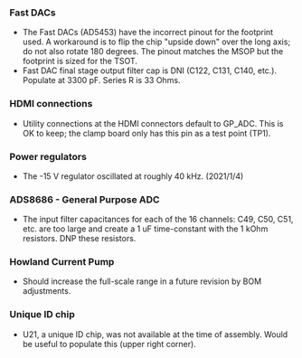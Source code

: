 
### Fast DACs 

- The Fast DACs (AD5453) have the incorrect pinout for the footprint used. A workaround is to flip the chip "upside down" over the long axis; do not also rotate 180 degrees. The pinout matches the MSOP but the footprint is sized for the TSOT. 
- Fast DAC final stage output filter cap is DNI (C122, C131, C140, etc.). Populate at 3300 pF. Series R is 33 Ohms.

### HDMI connections 

- Utility connections at the HDMI connectors default to GP_ADC. This is OK to keep; the clamp board only has this pin as a test point (TP1). 

### Power regulators 
- The -15 V regulator oscillated at roughly 40 kHz. (2021/1/4)


### ADS8686 - General Purpose ADC 
- The input filter capacitances for each of the 16 channels: C49, C50, C51, etc. are too large and create a 1 uF time-constant with the 1 kOhm resistors. DNP these resistors. 


### Howland Current Pump
- Should increase the full-scale range in a future revision by BOM adjustments. 

### Unique ID chip 
- U21, a unique ID chip, was not available at the time of assembly. Would be useful to populate this (upper right corner). 